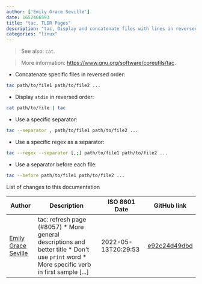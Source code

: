 ```yaml
---
author: ['Emily Grace Seville']
date: 1652466593
title: "tac, TLDR Pages"
description: "tac, Display and concatenate files with lines in reversed order."
categories: "linux"
---
```

> See also: `cat`.

> More information: <https://www.gnu.org/software/coreutils/tac>.

- Concatenate specific files in reversed order:

```bash
tac path/to/file1 path/to/file2 ...
```

- Display `stdin` in reversed order:

```bash
cat path/to/file | tac
```

- Use a specific separator:

```bash
tac --separator , path/to/file1 path/to/file2 ...
```

- Use a specific regex as a separator:

```bash
tac --regex --separator [,;] path/to/file1 path/to/file2 ...
```

- Use a separator before each file:

```bash
tac --before path/to/file1 path/to/file2 ...
```
List of changes to this documentation


Author | Description | ISO 8601 Date | GitHub link
------|-----|-----|-----
[Emily Grace Seville](mailto:emilyseville7cf@gmail.com) | tac: refresh page (#8057) * More general descriptions and better title * Don't use `print` word * More specific verb in first sample [...] | 2022-05-13T20:29:53 | [e92c24d49dbd](https://github.com/tldr-pages/tldr/commit/e92c24d49dbde6bba88973727cc44e222afb8334)

